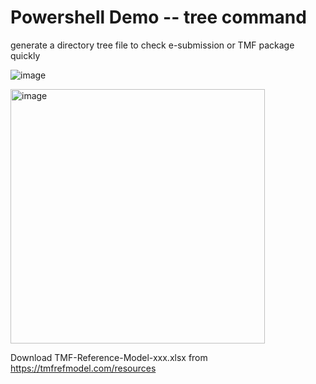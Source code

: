 # Powershell Demo -- tree command

generate a directory tree file to check e-submission or TMF package quickly

![image](https://github.com/user-attachments/assets/d4662ec8-63f8-477f-bca9-0bf62d828106)

<img width="407" alt="image" src="https://github.com/user-attachments/assets/4178357a-c369-45b2-be4a-652b43c75560" />

Download  TMF-Reference-Model-xxx.xlsx from https://tmfrefmodel.com/resources

